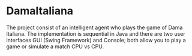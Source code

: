 # DamaItaliana

The project consist of an intelligent agent who plays the game of Dama Italiana.
The implementation is sequential in Java and there are two user interfaces GUI (Swing Framework) and Console; both allow you to play a game or simulate a match CPU vs CPU.

